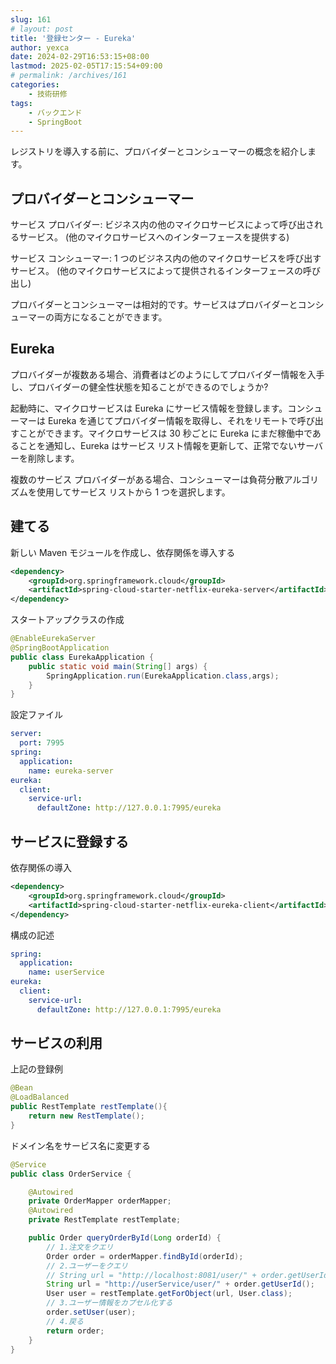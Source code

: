 ```yaml
---
slug: 161
# layout: post
title: '登録センター - Eureka'
author: yexca
date: 2024-02-29T16:53:15+08:00
lastmod: 2025-02-05T17:15:54+09:00
# permalink: /archives/161
categories:
    - 技術研修
tags:
    - バックエンド
    - SpringBoot
--- 
```


レジストリを導入する前に、プロバイダーとコンシューマーの概念を紹介します。

## プロバイダーとコンシューマー

サービス プロバイダー: ビジネス内の他のマイクロサービスによって呼び出されるサービス。 (他のマイクロサービスへのインターフェースを提供する)

サービス コンシューマー: 1 つのビジネス内の他のマイクロサービスを呼び出すサービス。 (他のマイクロサービスによって提供されるインターフェースの呼び出し)

プロバイダーとコンシューマーは相対的です。サービスはプロバイダーとコンシューマーの両方になることができます。

## Eureka

プロバイダーが複数ある場合、消費者はどのようにしてプロバイダー情報を入手し、プロバイダーの健全性状態を知ることができるのでしょうか?

起動時に、マイクロサービスは Eureka にサービス情報を登録します。コンシューマーは Eureka を通じてプロバイダー情報を取得し、それをリモートで呼び出すことができます。マイクロサービスは 30 秒ごとに Eureka にまだ稼働中であることを通知し、Eureka はサービス リスト情報を更新して、正常でないサーバーを削除します。

複数のサービス プロバイダーがある場合、コンシューマーは負荷分散アルゴリズムを使用してサービス リストから 1 つを選択します。

## 建てる

新しい Maven モジュールを作成し、依存関係を導入する

```xml
<dependency>
    <groupId>org.springframework.cloud</groupId>
    <artifactId>spring-cloud-starter-netflix-eureka-server</artifactId>
</dependency>
```

スタートアップクラスの作成

```java
@EnableEurekaServer
@SpringBootApplication
public class EurekaApplication {
    public static void main(String[] args) {
        SpringApplication.run(EurekaApplication.class,args);
    }
}
```

設定ファイル

```yml
server:
  port: 7995
spring:
  application:
    name: eureka-server
eureka:
  client:
    service-url:
      defaultZone: http://127.0.0.1:7995/eureka
```

## サービスに登録する

依存関係の導入

```xml
<dependency>
    <groupId>org.springframework.cloud</groupId>
    <artifactId>spring-cloud-starter-netflix-eureka-client</artifactId>
</dependency>
```

構成の記述

```yml
spring:
  application:
    name: userService
eureka:
  client:
    service-url:
      defaultZone: http://127.0.0.1:7995/eureka
```

## サービスの利用

上記の登録例

```java
@Bean
@LoadBalanced
public RestTemplate restTemplate(){
    return new RestTemplate();
}
```

ドメイン名をサービス名に変更する

```java
@Service
public class OrderService {

    @Autowired
    private OrderMapper orderMapper;
    @Autowired
    private RestTemplate restTemplate;

    public Order queryOrderById(Long orderId) {
        // 1.注文をクエリ
        Order order = orderMapper.findById(orderId);
        // 2.ユーザーをクエリ
        // String url = "http://localhost:8081/user/" + order.getUserId();
        String url = "http://userService/user/" + order.getUserId();
        User user = restTemplate.getForObject(url, User.class);
        // 3.ユーザー情報をカプセル化する
        order.setUser(user);
        // 4.戻る
        return order;
    }
}
```
